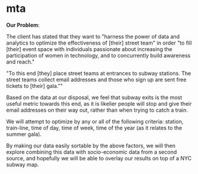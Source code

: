 # mta

**Our Problem**:

The client has stated that they want to "harness the power of data and analytics to optimize the effectiveness of [their] street team" in order "to fill [their] event space with individuals passionate about increasing the participation of women in technology, and to concurrently build awareness and reach."

"To this end [they] place street teams at entrances to subway stations. The street teams collect email addresses and those who sign up are sent free tickets to [their] gala.""

Based on the data at our disposal, we feel that subway exits is the most useful metric towards this end, as it is likelier  people will stop and give their email addresses on their way out, rather than when trying to catch a train.

We will attempt to optimize by any or all of the following criteria: station, train-line, time of day, time of week, time of the year (as it relates to the summer gala).  

By making our data easily sortable by the above factors, we will then explore combining this data with socio-economic data from a second source, and hopefully we will be able to overlay our results on top of a NYC subway map.

